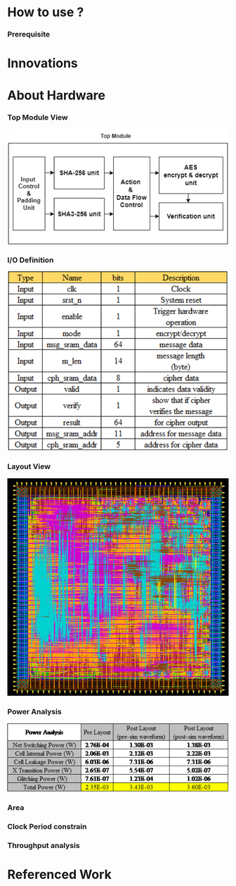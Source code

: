 
# How to use ?
### Prerequisite

# Innovations

# About Hardware
### Top Module View
<p align="center">
  <img src="./img/top_view.png" width="500" title="Top Module View">
</p>


### I/O Definition


<p align="center">
  <img src="./img/io_definition.png" width="500" title="I/O Definition">
</p>

### Layout View


 <p align="center">
  <img src="./img/layout_result.png" width="700" title="Layout Result">
</p>
 
 
### Power Analysis

 <p align="center">
  <img src="./img/power_analysis.png" width="700" title="Layout Result">
</p>

### Area 


### Clock Period constrain

### Throughput analysis

# Referenced Work


